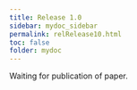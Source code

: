 ```yaml
---
title: Release 1.0
sidebar: mydoc_sidebar
permalink: relRelease10.html
toc: false
folder: mydoc
---
```


Waiting for publication of paper.
